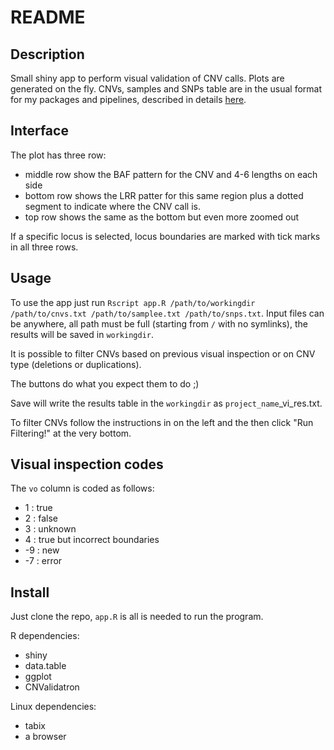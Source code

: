 # README

## Description

Small shiny app to perform visual validation of CNV calls.
Plots are generated on the fly. CNVs, samples and SNPs table
are in the usual format for my packages and pipelines,
described in details
[here](https://currentprotocols.onlinelibrary.wiley.com/doi/10.1002/cpz1.621).


## Interface

The plot has three row:

- middle row show the BAF pattern for the CNV and 4-6 lengths on each side
- bottom row shows the LRR patter for this same region plus a dotted
  segment to indicate where the CNV call is.
- top row shows the same as the bottom but even more zoomed out

If a specific locus is selected, locus boundaries are marked with tick marks
in all three rows.


## Usage

To use the app just run
`Rscript app.R /path/to/workingdir /path/to/cnvs.txt /path/to/samplee.txt /path/to/snps.txt`.
Input files can be anywhere, all path must be full (starting from `/` with
no symlinks), the results will be saved in `workingdir`.

It is possible to filter CNVs based on previous visual inspection or
on CNV type (deletions or duplications).

The buttons do what you expect them to do ;)

Save will write the results table in the `workingdir` as `project_name`\_vi\_res.txt.

To filter CNVs follow the instructions in on the left and the then click
"Run Filtering!" at the very bottom.


## Visual inspection codes

The `vo` column is coded as follows:

-  1 : true
-  2 : false
-  3 : unknown
-  4 : true but incorrect boundaries
- \-9 : new
- \-7 : error


## Install

Just clone the repo, `app.R` is all is needed to run the program.

R dependencies:

- shiny
- data.table
- ggplot
- CNValidatron

Linux dependencies:

- tabix
- a browser

